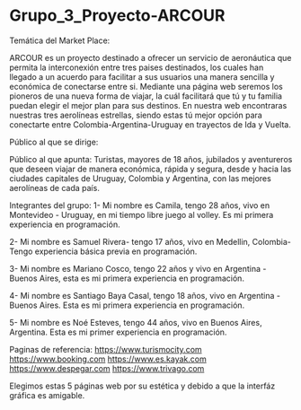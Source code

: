 # Grupo_3_Proyecto-ARCOUR

Temática del Market Place:

ARCOUR es un proyecto destinado a ofrecer un servicio de aeronáutica que permita la interconexión entre tres paises destinados, los cuales han llegado a un acuerdo para facilitar a sus usuarios una manera sencilla y económica de conectarse entre si. Mediante una página web seremos los pioneros de una nueva forma de viajar, la cuál facilitará que tú y tu familia puedan elegir el mejor plan para sus destinos. En nuestra web encontraras nuestras tres aerolíneas estrellas, siendo estas tú mejor opción para conectarte entre Colombia-Argentina-Uruguay en trayectos de Ida y Vuelta. 

Público al que se dirige:

Público al que apunta: Turistas, mayores de 18 años, jubilados y aventureros que deseen viajar de manera económica, rápida y segura, desde y hacia las ciudades capitales de Uruguay, Colombia y Argentina, con las mejores aerolíneas de cada país.


Integrantes del grupo:
1- Mi nombre es Camila, tengo 28 años, vivo en Montevideo - Uruguay, en mi tiempo libre juego al volley. Es mi primera experiencia en programación.

2- Mi nombre es Samuel Rivera- tengo 17 años, vivo en Medellin, Colombia- Tengo experiencia básica previa en programación.

3- Mi nombre es Mariano Cosco, tengo 22 años y vivo en Argentina - Buenos Aires, esta es mi primera experiencia en programación.

4- Mi nombre es Santiago Baya Casal, tengo 18 años, vivo en Argentina - Buenos Aires. Esta es mi primera experiencia en programación.

5- Mi nombre es Noé Esteves, tengo 44 años, vivo en Buenos Aires, Argentina. Esta es mi primer experiencia en programación.

Paginas de referencia:
https://www.turismocity.com
https://www.booking.com
https://www.es.kayak.com
https://www.despegar.com
https://www.trivago.com

Elegimos estas 5 páginas web por su estética y debido a que la interfáz gráfica es amigable.




